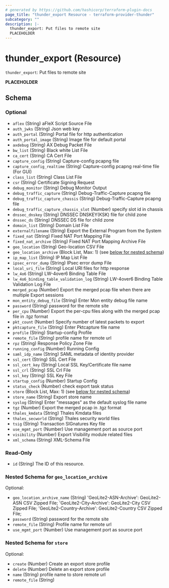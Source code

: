 ```yaml
---
# generated by https://github.com/hashicorp/terraform-plugin-docs
page_title: "thunder_export Resource - terraform-provider-thunder"
subcategory: ""
description: |-
  thunder_export: Put files to remote site
  PLACEHOLDER
---
```


# thunder_export (Resource)

`thunder_export`: Put files to remote site

__PLACEHOLDER__



<!-- schema generated by tfplugindocs -->
## Schema

### Optional

- `aflex` (String) aFleX Script Source File
- `auth_jwks` (String) Json web key
- `auth_portal` (String) Portal file for http authentication
- `auth_portal_image` (String) Image file for default portal
- `axdebug` (String) AX Debug Packet File
- `bw_list` (String) Black white List File
- `ca_cert` (String) CA Cert File
- `capture_config` (String) Capture-config pcapng file
- `capture_config_realtime` (String) Capture-config pcapng real-time file (For GUI)
- `class_list` (String) Class List File
- `csr` (String) Certificate Signing Request
- `debug_monitor` (String) Debug Monitor Output
- `debug_traffic_capture` (String) Debug-Traffic-Capture pcapng file
- `debug_traffic_capture_chassis` (String) Debug-Traffic-Capture pcapng file
- `debug_traffic_capture_chassis_slot` (Number) specify slot id in chassis
- `dnssec_dnskey` (String) DNSSEC DNSKEY(KSK) file for child zone
- `dnssec_ds` (String) DNSSEC DS file for child zone
- `domain_list` (String) Domain List File
- `externalfilename` (String) Export the External Program from the System
- `fixed_nat` (String) Fixed NAT Port Mapping File
- `fixed_nat_archive` (String) Fixed NAT Port Mapping Archive File
- `geo_location` (String) Geo-location CSV File
- `geo_location_archive` (Block List, Max: 1) (see [below for nested schema](#nestedblock--geo_location_archive))
- `ip_map_list` (String) IP Map List File
- `ipsec_error_dump` (String) IPsec error dump File
- `local_uri_file` (String) Local URI files for http response
- `lw_4o6` (String) LW-4over6 Binding Table File
- `lw_4o6_binding_table_validation_log` (String) LW-4over6 Binding Table Validation Log File
- `merged_pcap` (Number) Export the merged pcap file when there are multiple Export sessions
- `mon_entity_debug_file` (String) Enter Mon entity debug file name
- `password` (String) password for the remote site
- `per_cpu` (Number) Export the per-cpu files along with the merged pcap file in .tgz format
- `pkt_count` (Number) Specify number of latest packets to export
- `pktcapture_file` (String) Enter Pktcapture file name
- `profile` (String) Startup-config Profile
- `remote_file` (String) profile name for remote url
- `rpz` (String) Response Policy Zone File
- `running_config` (Number) Running Config
- `saml_idp_name` (String) SAML metadata of identity provider
- `ssl_cert` (String) SSL Cert File
- `ssl_cert_key` (String) Local SSL Key/Certificate file name
- `ssl_crl` (String) SSL Crl File
- `ssl_key` (String) SSL Key File
- `startup_config` (Number) Startup Config
- `status_check` (Number) check export task status
- `store` (Block List, Max: 1) (see [below for nested schema](#nestedblock--store))
- `store_name` (String) Export store name
- `syslog` (String) Enter "messages" as the default syslog file name
- `tgz` (Number) Export the merged pcap in .tgz format
- `thales_kmdata` (String) Thales Kmdata files
- `thales_secworld` (String) Thales security world files
- `tsig` (String) Transaction SIGnatures Key file
- `use_mgmt_port` (Number) Use management port as source port
- `visibility` (Number) Export Visibility module related files
- `xml_schema` (String) XML-Schema File

### Read-Only

- `id` (String) The ID of this resource.

<a id="nestedblock--geo_location_archive"></a>
### Nested Schema for `geo_location_archive`

Optional:

- `geo_location_archive_name` (String) 'GeoLite2-ASN-Archive': GeoLite2-ASN CSV Zipped File; 'GeoLite2-City-Archive': GeoLite2-City CSV Zipped File; 'GeoLite2-Country-Archive': GeoLite2-Country CSV Zipped File;
- `password` (String) password for the remote site
- `remote_file` (String) Profile name for remote url
- `use_mgmt_port` (Number) Use management port as source port


<a id="nestedblock--store"></a>
### Nested Schema for `store`

Optional:

- `create` (Number) Create an export store profile
- `delete` (Number) Delete an export store profile
- `name` (String) profile name to store remote url
- `remote_file` (String)


